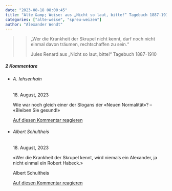 ```yaml
---
date: "2023-08-18 08:00:45"
title: "Alte &amp; Weise: aus „Nicht so laut, bitte!“ Tagebuch 1887-1910"
categories: ["alte-weise", "spreu-weizen"]
author: "Alexander Wendt"
---
```


>> „Wer die Krankheit der Skrupel nicht kennt, darf noch nicht einmal
>> davon träumen, rechtschaffen zu sein.“
>> 
>> Jules Renard
>> aus „Nicht so laut, bitte!“ Tagebuch 1887-1910

<!--more-->
<h5 class="comments-h">
2 Kommentare </h5>
<ul class="commentlist">
<li class="comment even thread-even depth-1 clearfix" id="li-comment-119977">
<h6 class="author">A. Iehsenhain</h6> <span class="date">18. August, 2023</span>



Wie war noch gleich einer der Slogans der «Neuen Normalität»? &#8211; «Bleiben Sie gesund!»

<a rel="nofollow" class="comment-reply-link" href="#comment-119977" data-commentid="119977" data-postid="17658" data-belowelement="comment-119977" data-respondelement="respond" data-replyto="Antworte auf A. Iehsenhain" aria-label="Antworte auf A. Iehsenhain">Auf diesen Kommentar reagieren</a> 


</li>
<li class="comment odd alt thread-odd thread-alt depth-1 clearfix" id="li-comment-119978">
<h6 class="author">Albert Schultheis</h6> <span class="date">18. August, 2023</span>



«Wer die Krankheit der Skrupel kennt, wird niemals ein Alexander, ja nicht einmal ein Robert Habeck.»

Albert Schultheis

<a rel="nofollow" class="comment-reply-link" href="#comment-119978" data-commentid="119978" data-postid="17658" data-belowelement="comment-119978" data-respondelement="respond" data-replyto="Antworte auf Albert Schultheis" aria-label="Antworte auf Albert Schultheis">Auf diesen Kommentar reagieren</a> 


</li>
</ul>
